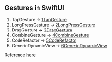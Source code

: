 ## Gestures in SwiftUI

1) TapGesture -> [1TapGesture](https://github.com/vsujan/SwiftUIGestureDemo/tree/1TapGesture)
1) LongPressGesture -> [2LongPressGesture](https://github.com/vsujan/SwiftUIGestureDemo/tree/2LongPressGesture)
1) DragGesture -> [3DragGesture](https://github.com/vsujan/SwiftUIGestureDemo/tree/3DragGesture)
1) CombineGesture -> [4CombineGesture](https://github.com/vsujan/SwiftUIGestureDemo/tree/4CombineGesture)
1) CodeRefactor -> [5CodeRefactor](https://github.com/vsujan/SwiftUIGestureDemo/tree/5CodeRefactor)
1) GenericDynamicView -> [6GenericDynamicView](https://github.com/vsujan/SwiftUIGestureDemo/tree/6GenericDynamicView)

Reference [here](https://www.appcoda.com/swiftui-gestures/)
